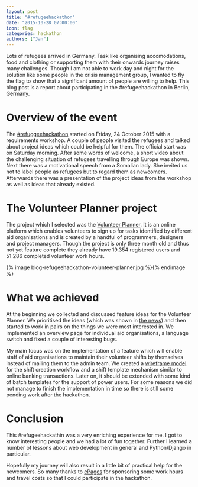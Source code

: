 ```yaml
---
layout: post
title: "#refugeehackathon"
date: "2015-10-28 07:00:00"
icon: flag
categories: hackathon
authors: ["Jan"]
---
```


Lots of refugees arrived in Germany.
Task like organising accomodations, food and clothing or supporting them with their onwards journey raises many challenges.
Though I am not able to work day and night for the solution like some people in the crisis management group, I wanted to fly the flag to show that a significant amount of people are willing to help.
This blog post is a report about participating in the #refugeehackathon in Berlin, Germany.

# Overview of the event

The [#refuggeehackathon](https://twitter.com/search?src=typd&q=%23refugeehackathon) started on Friday, 24 October 2015 with a requirements workshop.
A couple of people visited the refugees and talked about project ideas which could be helpful for them.
The official start was on Saturday morning.
After some words of welcome, a short video about the challenging situation of refugees travelling through Europe was shown.
Next there was a motivational speech from a Somalian lady.
She invited us not to label people as refugees but to regard them as newcomers.
Afterwards there was a presentation of the project ideas from the workshop as well as ideas that already existed.

# The Volunteer Planner project

The project which I selected was the [Volunteer Planner](https://volunteer-planner.org/).
It is an online platform which enables volunteers to sign up for tasks identified
by different aid organisations and is created by a handful of programmers, designers and project managers.
Though the project is only three month old and thus not yet feature complete they already have 19.354 registered users and 51.286 completed volunteer work hours.

{% image blog-refugeehackathon-volunteer-planner.jpg %}{% endimage %}

# What we achieved

At the beginning we collected and discussed feature ideas for the Volunteer Planner.
We prioritised the ideas (which was shown in
[the news](http://www.heute.de/refugee-hackathon-in-berlin-digitale-fluechtlingshilfe-in-48-stunden-von-it-leuten-40700228.html)) and then started to work in pairs on the things we were most interested in.
We implemented an overview page for individual aid organisations, a language switch and fixed a couple of interesting bugs.

My main focus was on the implementation of a feature which will enable staff of aid organisations to maintain their volunteer shifts by themselves instead of mailing them to the admin team.
We created a [wireframe model](https://gomockingbird.com/projects/fnzc6qu) for the shift creation workflow and a shift template mechanism similar to online banking transactions.
Later on, it should be extended with some kind of batch templates for the support of power users.
For some reasons we did not manage to finish the implementation in time so there is still some pending work after the hackathon.

# Conclusion

This #refugeehackathin was a very enriching experience for me.
I got to know interesting people and we had a lot of fun together.
Further I learned a number of lessons about web development in general and Python/Django in particular.

Hopefully my journey will also result in a little bit of practical help for the newcomers.
So many thanks to [ePages](https://twitter.com/ePages) for sponsoring some work hours and travel costs so that I could participate in the hackathon.
